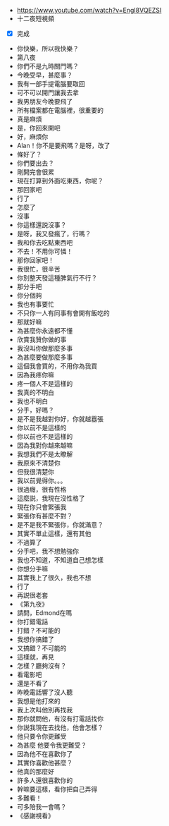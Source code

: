 - https://www.youtube.com/watch?v=EngI8VQEZSI
- 十二夜短視頻
- [x] 完成

- 你快樂，所以我快樂？
- 第八夜
- 你們不是九時關門嗎？
- 今晚受早，甚麼事？
- 我有一部手提電腦要取回
- 可不可以開門讓我去拿
- 我男朋友今晚要飛了
- 所有檔案都在電腦裡，很重要的
- 真是麻煩
- 是，你回來開吧
- 好，麻煩你
- Alan！你不是要飛嗎？是呀，改了
- 條好了？
- 你們要出去？
- 剛開完會很累
- 現在打算到外面吃東西，你呢？
- 那回家吧
- 行了
- 怎麼了
- 沒事
- 你這樣還説沒事？
- 是呀，我又發瘋了，行嗎？
- 我和你去吃點東西吧
- 不去！不用你可憐！
- 那你回家吧！
- 我很忙，很辛苦
- 你別整天發這種脾氣行不行？
- 那分手吧
- 你分個夠
- 我也有事要忙
- 不只你一人有同事有會開有飯吃的
- 那就好嘛
- 為甚麼你永遠都不懂
- 欣賞我贊你做的事
- 我沒叫你做那麼多事
- 為甚麼要做那麼多事
- 這個我會買的，不用你為我買
- 因為我疼你嘛
- 疼一個人不是這樣的
- 我真的不明白
- 我也不明白
- 分手，好嗎？
- 是不是我越對你好，你就越囂張
- 你以前不是這樣的
- 你以前也不是這樣的
- 因為我對你越來越嘛
- 我想我們不是太瞭解
- 我原來不清楚你
- 但我很清楚你
- 我以前覺得你。。。
- 很過癮，很有性格
- 這麼説，我現在沒性格了
- 現在你只會緊張我
- 緊張你有甚麼不對？
- 是不是我不緊張你，你就滿意？
- 其實不單止這樣，還有其他
- 不過算了
- 分手吧，我不想勉強你
- 我也不知道，不知道自己想怎樣
- 你想分手嘛
- 其實我上了很久，我也不想
- 行了
- 再説很老套
- 《第九夜》
- 請問，Edmond在嗎
- 你打錯電話
- 打錯？不可能的
- 我想你搞錯了
- 又搞錯？不可能的
- 這樣就，再見
- 怎樣？廳夠沒有？
- 看電影吧
- 還是不看了
- 昨晚電話響了沒人聽
- 我想是他打來的
- 我上次叫他別再找我
- 那你就問他，有沒有打電話找你
- 你説我現在去找他，他會怎樣？
- 他只要令你更難受
- 為甚麼 他要令我更難受？
- 因為他不在喜歡你了
- 其實你喜歡他甚麼？
- 他真的那麼好
- 許多人還很喜歡你的
- 幹嘛要這樣，看你把自己弄得
- 多難看！
- 可多陪我一會嗎？
- 《感謝視看》
